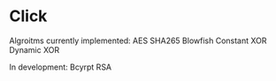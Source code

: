 # Click


Algroitms currently implemented:
AES
SHA265
Blowfish
Constant XOR
Dynamic XOR

In development:
Bcyrpt
RSA
